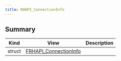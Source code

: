 ```yaml
---
title: RHAPI_ConnectionInfo
---
```


## Summary
| Kind | View | Description |
|------|------|-------------|
|struct|[FRHAPI_ConnectionInfo](/unreal-plugins/all/structfrhapi__connectioninfo/#structFRHAPI__ConnectionInfo)||
